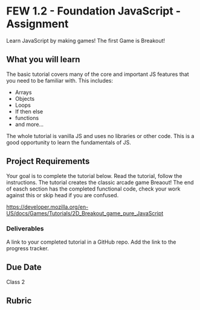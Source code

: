 # FEW 1.2 - Foundation JavaScript - Assignment

Learn JavaScript by making games! The first Game is Breakout!

## What you will learn

The basic tutorial covers many of the core and important JS features that you need to be familiar with. This includes: 

- Arrays
- Objects 
- Loops
- If then else
- functions 
- and more...

The whole tutorial is vanilla JS and uses no libraries or other code. This is a good opportunity to learn the fundamentals of JS. 

## Project Requirements

Your goal is to complete the tutorial below. Read the tutorial, follow the instructions. The tutorial creates the classic arcade game Breaout! The end of easch section has the completed functional code, check your work against this or skip head if you are confused. 

https://developer.mozilla.org/en-US/docs/Games/Tutorials/2D_Breakout_game_pure_JavaScript

### Deliverables 

A link to your completed tutorial in a GitHub repo. Add the link to the progress tracker. 

## Due Date 

Class 2

## Rubric

